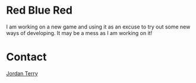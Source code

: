 # Red Blue Red

I am working on a new game and using it as an excuse to try out some new ways of developing. It may be a mess as I am working on it!

# Contact
[Jordan Terry](http://www.twitter.com/jordan_terry)